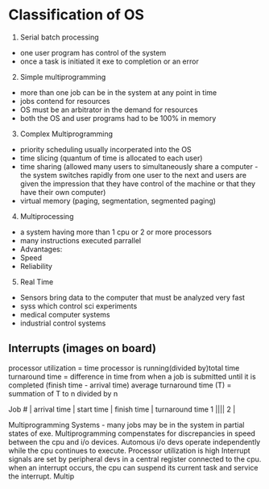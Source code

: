 # Classification of OS
1. Serial batch processing
 - one user program has control of the system
 - once a task is initiated it exe to completion or an error
2. Simple multiprogramming
 - more than one job can be in the system at any point in time
 - jobs contend for resources
 - OS must be an arbitrator in the demand for resources
 - both the OS and user programs had to be 100% in memory
3. Complex Multiprogramming
 - priority scheduling usually incorperated into the OS
 - time slicing (quantum of time is allocated to each user)
 - time sharing (allowed many users to simultaneously share a computer - the system switches rapidly from one user to the next and users are given the impression that they have control of the machine or that they have their own computer)
 - virtual memory (paging, segmentation, segmented paging)
4. Multiprocessing
 - a system having more than 1 cpu or 2 or more processors
 - many instructions executed parrallel
  - Advantages:
   - Speed
   - Reliability
5. Real Time
 - Sensors bring data to the computer that must be analyzed very fast
  - syss which control sci experiments
  - medical computer systems
  - industrial control systems

## Interrupts (images on board)

processor utilization = time processor is running(divided by)total time
turnaround time = difference in time from when a job is submitted until it is completed (finish time - arrival time)
average turnaround time (T) = summation of T to n divided by n

Job # | arrival time | start time | finish time | turnaround time
  1   ||||
  2   |

Multiprogramming Systems - many jobs may be in the system in partial states of exe. Multiprogramming compenstates for discrepancies in speed between the cpu and i/o devices.
Automous i/o devs operate independently while the cpu continues to execute. Processor utilization is high
Interrupt signals are set by peripheral devs in a central register connected to the cpu. when an interrupt occurs, the cpu can suspend its current task and service the interrupt.
Multip
